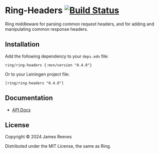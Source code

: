 # Ring-Headers [![Build Status](https://github.com/ring-clojure/ring-headers/actions/workflows/test.yml/badge.svg)](https://github.com/ring-clojure/ring-headers/actions/workflows/test.yml)

Ring middleware for parsing common request headers, and for adding and
manipulating common response headers.

## Installation

Add the following dependency to your `deps.edn` file:

    ring/ring-headers {:mvn/version "0.4.0"}

Or to your Leiningen project file:

    [ring/ring-headers "0.4.0"]

## Documentation

* [API Docs](http://ring-clojure.github.io/ring-headers)

## License

Copyright © 2024 James Reeves

Distributed under the MIT License, the same as Ring.
